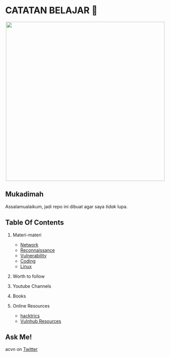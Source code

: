 # CATATAN BELAJAR :rocket:

<p align="center"><img src="https://user-images.githubusercontent.com/52058660/89849631-14093c80-dbb3-11ea-9e04-a67d5758b904.jpg" width="500"></p>

## Mukadimah
Assalamualaikum, jadi repo ini dibuat agar saya *tidak* lupa.

## Table Of Contents
1. Materi-materi
   - [Network](https://github.com/acvn/b3lajar/blob/master/network.md)
   - [Reconnaissance](https://github.com/acvn/b3lajar/blob/master/tool.md)
   - [Vulnerability](https://github.com/acvn/b3lajar/blob/master/vuln)
   - [Coding](https://github.com/acvn/b3lajar/blob/master/code.md)
   - [Linux](https://github.com/acvn/b3lajar/blob/master/linux.md)
   
2. Worth to follow

3. Youtube Channels

4. Books

5. Online Resources
   - [hacktrics](https://book.hacktricks.xyz/)
   - [Vulnhub Resources](https://www.vulnhub.com/resources/)
   
## Ask Me!
acvn on [Twitter](https://twitter.com/aldi__satria)
